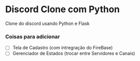 # Discord Clone com Python
 Clone do discord usando Python e Flask



### Coisas para adicionar
- [ ] Tela de Cadastro (com intregração do FireBase)
- [ ] Gerenciador de Estados (trocar entre Servidores e Canais)
